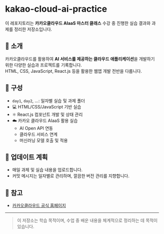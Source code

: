 # kakao-cloud-ai-practice

이 레포지토리는 **카카오클라우드 AIaaS 마스터 클래스** 수강 중 진행한 실습 결과와 과제를 정리한 저장소입니다.

## 📌 소개

카카오클라우드를 활용하여 **AI 서비스를 제공하는 클라우드 애플리케이션**을 개발하기 위한 다양한 실습과 프로젝트를 기록합니다.  
HTML, CSS, JavaScript, React.js 등을 활용한 웹앱 개발 전반을 다룹니다.

## 📁 구성

- `day1`, `day2`, ...: 일자별 실습 및 과제 폴더
- 💻 HTML/CSS/JavaScript 기반 실습
- ⚛️ React.js 컴포넌트 개발 및 상태 관리
- ☁️ 카카오 클라우드 AIaaS 활용 실습
  - AI Open API 연동
  - 클라우드 서비스 연계
  - 머신러닝 모델 호출 및 적용

## 📆 업데이트 계획

- 매일 과제 및 실습 내용을 업로드합니다.
- 커밋 메시지는 일자별로 관리하며, 깔끔한 버전 관리를 지향합니다.

## 🔗 참고

- [카카오클라우드 공식 홈페이지](https://kakaocloud.com/)

---

> 이 저장소는 학습 목적이며, 수업 중 배운 내용을 체계적으로 정리하는 데 목적이 있습니다.
